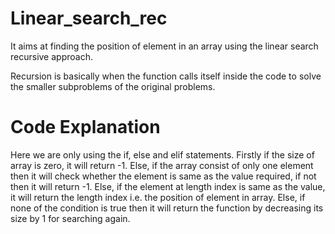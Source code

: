 # Linear_search_rec
It aims at finding the position of element in an array using the linear search recursive approach. 

Recursion is basically when the function calls itself inside the code to solve the smaller subproblems of the original problems. 

# Code Explanation
Here we are only using the if, else and elif statements. 
Firstly if the size of array is zero, it will return -1.
Else, if the array consist of only one element then it will check whether the element is same as the value required, if not then it will return -1.
Else, if the element at length index is same as the value, it will return the length index i.e. the position of element in array.
Else, if none of the condition is true then it will return the function by decreasing its size by 1 for searching again.
